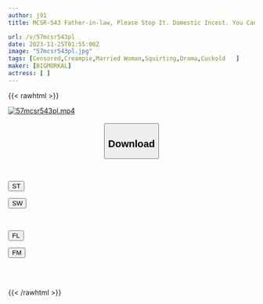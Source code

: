 ```yaml
---
author: j91
title: MCSR-543 Father-in-law, Please Stop It. Domestic Incest. You Can't Escape From Your Perverted Father-in-law's Desires And Cock.

url: /v/57mcsr543pl
date: 2023-11-25T01:55:00Z
image: "57mcsr543pl.jpg"
tags: [Censored,Creampie,Married Woman,Squirting,Drama,Cuckold	 ]
maker: [BIGMORKAL]
actress: [ ]
---
```



{{< rawhtml >}}

<div class="video" data-videoid="VYDyrYlgxptKR46">
    <a href="javascript:;">
        <img src="/v/57mcsr543pl/57mcsr543pl.jpg" width="WIDTH" height="HEIGHT" alt="57mcsr543pl.mp4" loading="lazy">
    </a>
</div>

<script type="text/javascript" src="https://j91.asia/asset/on-demand-st.js"></script>

<br>
  <link rel="stylesheet" href="https://j91.asia/asset/bs5.css">
  
  <center>
  <button class="btn btn-primary" type="button" data-bs-toggle="collapse" data-bs-target=".multi-collapse" aria-expanded="false" aria-controls="multiCollapseExample1 multiCollapseExample2"><h2>Download</h2></button></center>
</p>
<div class="row">
  <div class="col">
    <div class="collapse multi-collapse" id="multiCollapseExample1">
      <div class="card card-body">
	      	      <br>
<div class="buttons">  
<p><a href="https://streamtape.to/v/VYDyrYlgxptKR46" target="_blank"><button class="btn-hover color-3"><i class="fa fa-download"></i> ST</button></a></p>
<p><a href="https://flaswish.com/bdvs6f7dw3g8" target="_blank"><button class="btn-hover color-2"><i class="fa fa-download"></i> SW</button></a></p></div>
    </div>
  </div>
</div>
  <div class="col">
    <div class="collapse multi-collapse" id="multiCollapseExample2">
      <div class="card card-body">
	      <br>
<div class="buttons">
<p><a href="https://filelions.site/f/ef163e50qykl" target="_blank"><button class="btn-hover color-9"><i class="fa fa-download"></i> FL</button></a></p>
<p><a href="https://filemoon.sx/d/yor2s9vsa8bt" target="_blank"><button class="btn-hover color-8"><i class="fa fa-download"></i> FM</button></a></p></div>
<br><br>
      </div>
    </div>
  </div>
</div>

{{< /rawhtml >}}